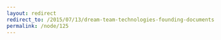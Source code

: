 ```yaml
---
layout: redirect
redirect_to: /2015/07/13/dream-team-technologies-founding-documents
permalink: /node/125
---
```

